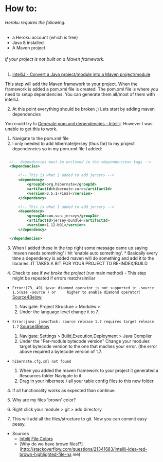 

# How to:

###### Heroku requires the following:
* a Heroku account (which is free)
* Java 8 installed
* A Maven project

###### If your project is not built on a Maven framework: 

1. [IntelliJ - Convert a Java project/module into a Maven project/module](http://stackoverflow.com/questions/7642456/intellij-convert-a-java-project-module-into-a-maven-project-module)
  
  This step will add the Maven framework to your project.
  When the framework is added a  pom.xml file is created.
  The pom.xml file is where you need to setup dependencies.
  You can generate them all/most of them with intelliJ.

2.  At this point everything should be broken ;) Lets start by adding maven dependencies

  You could try to [Generate pom.xml dependencies -       Intellij](https://www.jetbrains.com/idea/help/generating-maven-dependencies.html). However I was unable to get this to work.
  
  1. Navigate to the pom.xml file
  2. I only needed to add hibernate/jersey (thus far) to my project dependencies so in my pom.xml file I added:

  ```xml 
  
    <!-- dependencies must be enclosed in the <dependencies> tags -->
    <dependencies>

        <!-- This is what I added to add jersery -->
        <dependency>
            <groupId>org.hibernate</groupId>
            <artifactId>hibernate-core</artifactId>
            <version>3.5.1-Final</version>
        </dependency>

        <!-- This is what I added to add jersery -->
        <dependency>
            <groupId>com.sun.jersey</groupId>
            <artifactId>jersey-bundle</artifactId>
            <version>1.12-b01</version>
        </dependency>

    </dependencies>
  ```

  3. When I added these in the top right some message came up saying 'maven needs something' I  hit 'enable auto something'.
    * Basically every time a dependency is added maven will do something and add it to the libraries. IT TAKES A BIT FOR YOUR       PROJECT TO RE-INDEX/BUILD
    
3. Check to see if *we broke the project* (run main method) - This step might be repeated if errors match/similiar
  * ```Error:(73, 49) java: diamond operator is not supported in -source 1.5(use -source 7 or     higher to enable diamond operator)``` [Source4Below](https://madjavaenterprise2015.slack.com/files/mcalabro/F0EBBAJJH/screen_shot_2015-11-11_at_5.58.52_pm.png)

    1. Navigate: Project Structure > Modules > 
    2. Under the language level change it to 7.
    
  * ```Error:java: javacTask: source release 1.7 requires target release 1.7```  [Source4Below](http://stackoverflow.com/questions/12900373/idea-javac-source-release-1-7-requires-target-release-1-7)
 
    1. Navigate: Settings > Build,Execution,Deployment > Java Compiler
    2. Under the "Per-module bytecode version" Change your modules target bytecode version to the one that maches your error.        (the error above required a bytecode version of 1.7.

  * ```hibernate.cfg.xml not found```
  
    1. When you added the maven framework to your project it generated a Resources folder Navigate to it.
    2. Drag in your hibernate / all your table config files to this new folder.

4. If all functionality works as expected than continue.
5. Why are my files 'brown' color?

  1. Right click your module > git > add directory
  2. This will add all the files/structure to git. Now you can commit easy peasy.
  
  * Sources
    *  [Intelij File Colors](https://www.jetbrains.com/idea/help/file-status-highlights.html)
    *  [Why do we have brown files!?](http://stackoverflow.com/questions/21341683/intellij-idea-red-brown-highlighted-file-na     me)
